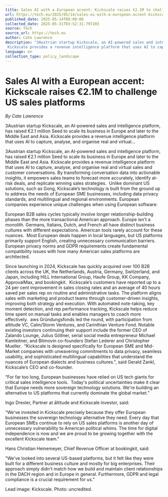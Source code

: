 ```yaml
---
title: Sales AI with a European accent: Kickscale raises €2.1M to challenge US sales platforms
url: https://tech.eu/2025/05/14/sales-ai-with-a-european-accent-kickscale-raises-eur21m-to-challenge-us-platforms/
published_date: 2025-05-14T00:00:00
collected_date: 2025-05-31T03:52:31.797203
source: Tech
source_url: https://tech.eu
author: Cate Lawrence
description: "3Austrian startup Kickscale, an AI-powered sales and intelligence platform, has raised €2.1 million Seed to scale its business in Europe and later to the Middle East and Asia. 
 Kickscale provides a revenue intelligence platform that uses AI to capture, analyse, and organise real and virtual..."
language: en
collection_type: policy_landscape
---
```


# Sales AI with a European accent: Kickscale raises €2.1M to challenge US sales platforms

*By Cate Lawrence*

3Austrian startup Kickscale, an AI-powered sales and intelligence platform, has raised €2.1 million Seed to scale its business in Europe and later to the Middle East and Asia. 
 Kickscale provides a revenue intelligence platform that uses AI to capture, analyse, and organise real and virtual...

3Austrian startup Kickscale, an AI-powered sales and intelligence platform, has raised €2.1 million Seed to scale its business in Europe and later to the Middle East and Asia. 
 Kickscale provides a revenue intelligence platform that uses AI to capture, analyse, and organise real and virtual sales and customer conversations. By transforming conversation data into actionable insights, it empowers sales teams to forecast more accurately, identify at-risk deals, and replicate winning sales strategies.  
 Unlike dominant US solutions, such as Gong, Kickscale’s technology is built from the ground up to address the needs of European SME businesses, including data privacy standards, and multilingual and regional environments. 
 European companies experience unique challenges when using European software:  
 
 European B2B sales cycles typically involve longer relationship-building phases than the more transactional American approach. 
 Europe isn't a monolith. Germans, Italians, Dutch, and French all have distinct business cultures with different expectations. American tools rarely account for these nuances.  
 Most European deals happen in local languages, but US platforms primarily support English, creating unnecessary communication barriers. 
 European privacy norms and GDPR requirements create fundamental compatibility issues with how many American sales platforms are architected. 
 
 Since launching in 2024, Kickscale has quickly acquired over 100 B2B clients across the UK, the Netherlands, Austria, Germany, Switzerland, and Japan, including HILL International Group, Haufe Group, KK Company, ApprovalMax, and bookingkit.  
 Kickscale’s customers have reported up to a 24 per cent improvement in sales closing rates and an average of 40 hours saved per sales rep on routine and administrative tasks. 
 The platform aligns sales with marketing and product teams through customer-driven insights, improving both strategy and execution. With automated note-taking, key moment detection, and rep performance tracking, Kickscale helps reduce time spent on manual tasks and enables managers to coach more effectively.  
 aws Gründungsfonds led the round, with participation from altitude VC, Calm/Storm Ventures, and Carinthian Venture Fond. Notable existing investors continuing their support include the former CEO of Zalando Lounge, Julius Göllner, serial social media entrepreneur Michael Kamleitner, and Bitmovin co-founders Stefan Lederer and Christopher Mueller.  
 “Kickscale is designed specifically for European SME and Mid-Market companies with unwavering commitments to data privacy, seamless usability, and sophisticated multilingual capabilities that understand the nuances of European dialects and business cultures.", said Gerald Zankl, Kickscale’s CEO and co-founder. 
 
 “For far too long, European businesses have relied on US tech giants for critical sales intelligence tools.  
 Today's political uncertainties make it clear that Europe needs more sovereign technology solutions. We're building an alternative to US platforms that currently dominate the global market.” 
 
 Ingo Drexler, Partner at āltitude and Kickscale investor, said: 
 
 “We've invested in Kickscale precisely because they offer European businesses the sovereign technology alternative they need. Every day that European SMEs continue to rely on US sales platforms is another day of unnecessary vulnerability to American political whims. 
 The time for digital independence is now and we are proud to be growing together with the excellent Kickscale team." 
 
 Hans Christian Heinemeyer, Chief Revenue Officer at bookingkit, said:  
 
 "We've looked into several US-based platforms, but it felt like they were built for a different business culture and mostly for big enterprises. 
 Their approach simply didn't match how we build and maintain client relationships in the DACH region and in Europe in general. Furthermore, GDPR and legal compliance is a crucial requirement for us." 
 
 Lead image: Kickscale. Photo: uncredited.